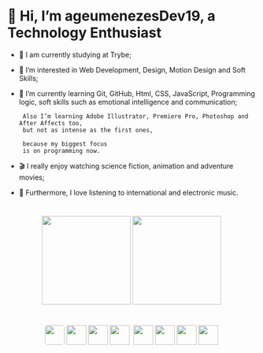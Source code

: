 # 👋 Hi, I’m ageumenezesDev19, a Technology Enthusiast
- 📗 I am currently studying at Trybe;
- 👀 I’m interested in Web Development, Design, Motion Design and Soft Skills;
- 🌱 I’m currently learning Git, GitHub, Html, CSS, JavaScript, Programming logic,
     soft skills such as emotional intelligence and communication;
     
       Also I’m learning Adobe Illustrator, Premiere Pro, Photoshop and After Affects too,
       but not as intense as the first ones, 
     
       because my biggest focus
       is on programming now.

- 🎬 I really enjoy watching science fiction, animation and adventure movies;
- 🎵 Furthermore, I love listening to international and electronic music.

#


<div style="text-align: center;">
    <img height="180em" src="https://github-readme-stats.vercel.app/api?username=ageumenezesDev19&show_icons=true&theme=radical&title_color=green">
    <img height="180em" src="https://github-readme-stats.vercel.app/api/top-langs/?username=ageumenezesDev19&layout=compact&theme=radical&card_width=446px">
</div>

#

<div style="text-align: center;">
    <img src="https://cdn.jsdelivr.net/gh/devicons/devicon/icons/javascript/javascript-original.svg" width="40px" style="border-radius: 5px;"/>
    <img src="https://cdn.jsdelivr.net/gh/devicons/devicon/icons/html5/html5-plain-wordmark.svg" width="40px"/>
    <img src="https://cdn.jsdelivr.net/gh/devicons/devicon/icons/css3/css3-plain-wordmark.svg" width="40px"/>
    <img src="https://cdn.jsdelivr.net/gh/devicons/devicon/icons/vscode/vscode-original.svg" width="40px" style="margin-right: 1%;"/>
    <img src="https://cdn.jsdelivr.net/gh/devicons/devicon/icons/premierepro/premierepro-original.svg" width="40px"/>
    <img src="https://cdn.jsdelivr.net/gh/devicons/devicon/icons/aftereffects/aftereffects-original.svg" width="40px"/>
    <img src="https://cdn.jsdelivr.net/gh/devicons/devicon/icons/photoshop/photoshop-plain.svg" width="40px"/>
    <img src="https://cdn.jsdelivr.net/gh/devicons/devicon/icons/illustrator/illustrator-plain.svg" width="40px"/>
</div>


#

